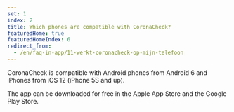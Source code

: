 ```yaml
---
set: 1
index: 2
title: Which phones are compatible with CoronaCheck?
featuredHome: true
featuredHomeIndex: 6
redirect_from: 
  - /en/faq-in-app/11-werkt-coronacheck-op-mijn-telefoon
---
```

CoronaCheck is compatible with Android phones from Android 6 and iPhones from iOS 12 (iPhone 5S and up).
 
The app can be downloaded for free in the Apple App Store and the Google Play Store.
